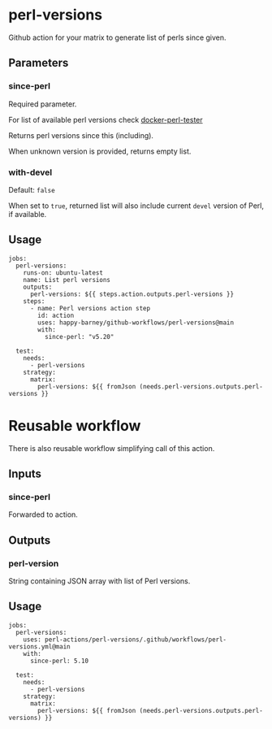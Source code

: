 
# perl-versions

Github action for your matrix to generate list of perls since given.

## Parameters

### since-perl

Required parameter.

For list of available perl versions check
[docker-perl-tester](https://github.com/Perl/docker-perl-tester#using-docker-images-for-your-projects)

Returns perl versions since this (including).

When unknown version is provided, returns empty list.

### with-devel

Default: `false`

When set to `true`, returned list will also include current `devel` version of Perl,
if available.

## Usage

```
jobs:
  perl-versions:
    runs-on: ubuntu-latest
    name: List perl versions
    outputs:
      perl-versions: ${{ steps.action.outputs.perl-versions }}
    steps:
      - name: Perl versions action step
        id: action
        uses: happy-barney/github-workflows/perl-versions@main
        with:
          since-perl: "v5.20"

  test:
    needs:
      - perl-versions
    strategy:
      matrix:
        perl-versions: ${{ fromJson (needs.perl-versions.outputs.perl-versions }}

```

# Reusable workflow

There is also reusable workflow simplifying call of this action.

## Inputs

### since-perl

Forwarded to action.

## Outputs

### perl-version

String containing JSON array with list of Perl versions.

## Usage

```
jobs:
  perl-versions:
    uses: perl-actions/perl-versions/.github/workflows/perl-versions.yml@main
    with:
      since-perl: 5.10

  test:
    needs:
      - perl-versions
    strategy:
      matrix:
        perl-versions: ${{ fromJson (needs.perl-versions.outputs.perl-versions) }}
```
